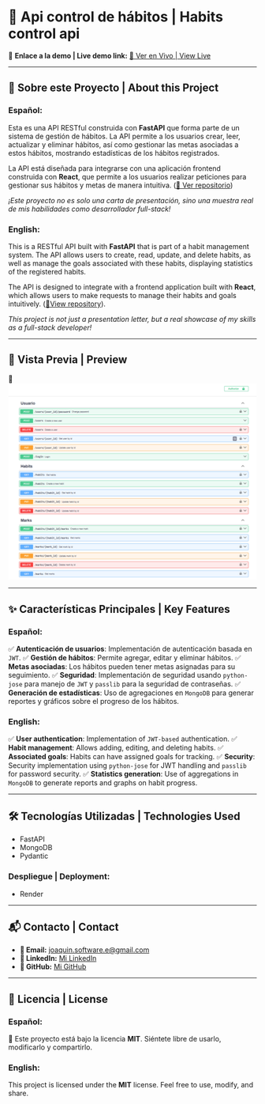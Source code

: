 # 🌟 Api control de hábitos | Habits control api

📌 **Enlace a la demo | Live demo link:** [🔗 Ver en Vivo | View Live](https://habits-three-iota.vercel.app/home-page)

---

## 🎯 Sobre este Proyecto | About this Project

### Español:

Esta es una API RESTful construida con **FastAPI** que forma parte de un sistema de gestión de hábitos. La API permite a los usuarios crear, leer, actualizar y eliminar hábitos, así como gestionar las metas asociadas a estos hábitos, mostrando estadísticas de los hábitos registrados.

La API está diseñada para integrarse con una aplicación frontend construida con **React**, que permite a los usuarios realizar peticiones para gestionar sus hábitos y metas de manera intuitiva. ([🔗 Ver repositorio](https://https://github.com/joaquinn6/habits-app))


_¡Este proyecto no es solo una carta de presentación, sino una muestra real de mis habilidades como desarrollador full-stack!_  

### English:

This is a RESTful API built with **FastAPI** that is part of a habit management system. The API allows users to create, read, update, and delete habits, as well as manage the goals associated with these habits, displaying statistics of the registered habits.

The API is designed to integrate with a frontend application built with **React**, which allows users to make requests to manage their habits and goals intuitively. ([🔗View repository](https://https://github.com/joaquinn6/habits-app)).

_This project is not just a presentation letter, but a real showcase of my skills as a full-stack developer!_  


---

## 🎥 Vista Previa | Preview 

📸 ![Swagger](./screenshots/swagger.png)

---

## ✨ Características Principales | Key Features

### Español:
✅ **Autenticación de usuarios**: Implementación de autenticación basada en `JWT`.
✅ **Gestión de hábitos**: Permite agregar, editar y eliminar hábitos.
✅ **Metas asociadas**: Los hábitos pueden tener metas asignadas para su seguimiento.
✅ **Seguridad**: Implementación de seguridad usando `python-jose` para manejo de `JWT` y `passlib` para la seguridad de contraseñas.
✅ **Generación de estadísticas**: Uso de agregaciones en `MongoDB` para generar reportes y gráficos sobre el progreso de los hábitos.

### English:
✅ **User authentication**: Implementation of `JWT-based` authentication.
✅ **Habit management**: Allows adding, editing, and deleting habits.
✅ **Associated goals**: Habits can have assigned goals for tracking.
✅ **Security**: Security implementation using `python-jose` for JWT handling and `passlib` for password security.
✅ **Statistics generation**: Use of aggregations in `MongoDB` to generate reports and graphs on habit progress.

---

## 🛠 Tecnologías Utilizadas | Technologies Used

- FastAPI  
- MongoDB  
- Pydantic

### **Despliegue | Deployment:**
- Render  


---

## 📬 Contacto | Contact

- **📧 Email:** joaquin.software.e@gmail.com  
- **💼 LinkedIn:** [Mi LinkedIn](https://www.linkedin.com/in/joaquin-n6/)  
- **🐙 GitHub:** [Mi GitHub](https://github.com/joaquinn6)  

---

## 📜 Licencia | License 
### Español:  
📄 Este proyecto está bajo la licencia **MIT**. Siéntete libre de usarlo, modificarlo y compartirlo.  

### English:  
This project is licensed under the **MIT** license. Feel free to use, modify, and share.  
